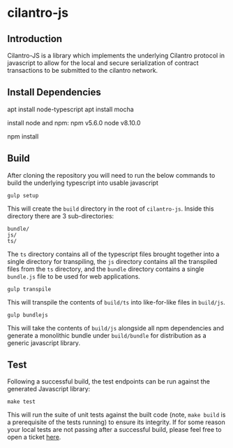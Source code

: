 # cilantro-js
## Introduction
Cilantro-JS is a library which implements the underlying Cilantro protocol in javascript to allow for the local and secure serialization of contract transactions to be submitted to the cilantro network.

## Install Dependencies
apt install node-typescript
apt install mocha

install node and npm:
npm v5.6.0
node v8.10.0

npm install

## Build
After cloning the repository you will need to run the below commands to build the underlying typescript into usable javascript

```
gulp setup
```

This will create the `build` directory in the root of `cilantro-js`. Inside this directory there are 3 sub-directories:

```
bundle/
js/
ts/
```

The `ts` directory contains all of the typescript files brought together into a single directory for transpiling, the `js` directory contains all the transpiled files from the `ts` directory, and the `bundle` directory contains a single `bundle.js` file to be used for web applications.

```
gulp transpile
```

This will transpile the contents of `build/ts` into like-for-like files in `build/js`.

```
gulp bundlejs
```

This will take the contents of `build/js` alongside all npm dependencies and generate a monolithic bundle under `build/bundle` for distribution as a generic javascript library.

## Test
Following a successful build, the test endpoints can be run against the generated Javascript library:

```
make test
```

This will run the suite of unit tests against the built code (note, `make build` is a prerequisite of the tests running) to ensure its integrity. If for some reason your local tests are not passing after a successful build, please feel free to open a ticket [here](https://github.com/Lamden/cilantro-js/issues/new).
